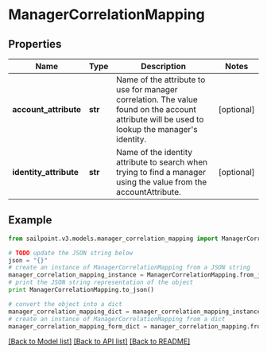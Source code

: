 # ManagerCorrelationMapping


## Properties
Name | Type | Description | Notes
------------ | ------------- | ------------- | -------------
**account_attribute** | **str** | Name of the attribute to use for manager correlation. The value found on the account attribute will be used to lookup the manager&#39;s identity. | [optional] 
**identity_attribute** | **str** | Name of the identity attribute to search when trying to find a manager using the value from the accountAttribute. | [optional] 

## Example

```python
from sailpoint.v3.models.manager_correlation_mapping import ManagerCorrelationMapping

# TODO update the JSON string below
json = "{}"
# create an instance of ManagerCorrelationMapping from a JSON string
manager_correlation_mapping_instance = ManagerCorrelationMapping.from_json(json)
# print the JSON string representation of the object
print ManagerCorrelationMapping.to_json()

# convert the object into a dict
manager_correlation_mapping_dict = manager_correlation_mapping_instance.to_dict()
# create an instance of ManagerCorrelationMapping from a dict
manager_correlation_mapping_form_dict = manager_correlation_mapping.from_dict(manager_correlation_mapping_dict)
```
[[Back to Model list]](../README.md#documentation-for-models) [[Back to API list]](../README.md#documentation-for-api-endpoints) [[Back to README]](../README.md)


